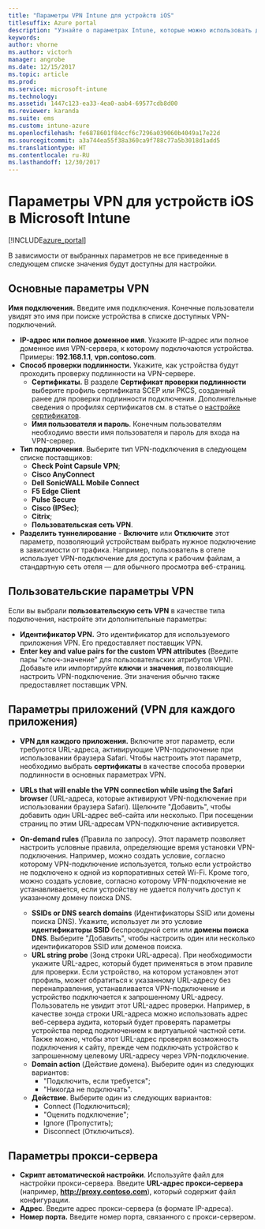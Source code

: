 ```yaml
---
title: "Параметры VPN Intune для устройств iOS"
titlesuffix: Azure portal
description: "Узнайте о параметрах Intune, которые можно использовать для настройки VPN-подключений на устройствах iOS.\""
keywords: 
author: vhorne
ms.author: victorh
manager: angrobe
ms.date: 12/15/2017
ms.topic: article
ms.prod: 
ms.service: microsoft-intune
ms.technology: 
ms.assetid: 1447c123-ea33-4ea0-aab4-69577cdb8d00
ms.reviewer: karanda
ms.suite: ems
ms.custom: intune-azure
ms.openlocfilehash: fe6878601f84ccf6c7296a039060b4049a17e22d
ms.sourcegitcommit: a3a744ea55f38a360ca9f788c77a5b3018d1add5
ms.translationtype: HT
ms.contentlocale: ru-RU
ms.lasthandoff: 12/30/2017
---
```

# <a name="vpn-settings-for-ios-devices-in-microsoft-intune"></a>Параметры VPN для устройств iOS в Microsoft Intune

[!INCLUDE[azure_portal](./includes/azure_portal.md)]

В зависимости от выбранных параметров не все приведенные в следующем списке значения будут доступны для настройки.

## <a name="base-vpn-settings"></a>Основные параметры VPN


**Имя подключения.** Введите имя подключения. Конечные пользователи увидят это имя при поиске устройства в списке доступных VPN-подключений.
- **IP-адрес или полное доменное имя**. Укажите IP-адрес или полное доменное имя VPN-сервера, к которому подключаются устройства. Примеры: **192.168.1.1**, **vpn.contoso.com**.
- **Способ проверки подлинности.** Укажите, как устройства будут проходить проверку подлинности на VPN-сервере.
    - **Сертификаты.** В разделе **Сертификат проверки подлинности** выберите профиль сертификата SCEP или PKCS, созданный ранее для проверки подлинности подключения. Дополнительные сведения о профилях сертификатов см. в статье о [настройке сертификатов](certificates-configure.md).
    - **Имя пользователя и пароль**. Конечным пользователям необходимо ввести имя пользователя и пароль для входа на VPN-сервер.
- **Тип подключения**. Выберите тип VPN-подключения в следующем списке поставщиков:
    - **Check Point Capsule VPN**;
    - **Cisco AnyConnect**
    - **Dell SonicWALL Mobile Connect**
    - **F5 Edge Client**
    - **Pulse Secure**
    - **Cisco (IPSec)**;
    - **Citrix**;
    - **Пользовательская сеть VPN**.
- **Разделить туннелирование** - **Включите** или **Отключите** этот параметр, позволяющий устройствам выбрать нужное подключение в зависимости от трафика. Например, пользователь в отеле использует VPN-подключение для доступа к рабочим файлам, а стандартную сеть отеля — для обычного просмотра веб-страниц.


## <a name="custom-vpn-settings"></a>Пользовательские параметры VPN

Если вы выбрали **пользовательскую сеть VPN** в качестве типа подключения, настройте эти дополнительные параметры:

- **Идентификатор VPN.** Это идентификатор для используемого приложения VPN. Его предоставляет поставщик VPN.
- **Enter key and value pairs for the custom VPN attributes** (Введите пары "ключ-значение" для пользовательских атрибутов VPN). Добавьте или импортируйте **ключи** и **значения**, позволяющие настроить VPN-подключение. Эти значения обычно также предоставляет поставщик VPN.

## <a name="apps-per-app-vpn-settings"></a>Параметры приложений (VPN для каждого приложения)

- **VPN для каждого приложения.** Включите этот параметр, если требуются URL-адреса, активирующие VPN-подключение при использовании браузера Safari. Чтобы настроить этот параметр, необходимо выбрать **сертификаты** в качестве способа проверки подлинности в основных параметрах VPN.
- **URLs that will enable the VPN connection while using the Safari browser** (URL-адреса, которые активируют VPN-подключение при использовании браузера Safari). Щелкните "Добавить", чтобы добавить один URL-адрес веб-сайта или несколько. При посещении страниц по этим URL-адресам VPN-подключение активируется.

- **On-demand rules** (Правила по запросу). Этот параметр позволяет настроить условные правила, определяющие время установки VPN-подключения. Например, можно создать условие, согласно которому VPN-подключение используется, только если устройство не подключено к одной из корпоративных сетей Wi-Fi. Кроме того, можно создать условие, согласно которому VPN-подключение не устанавливается, если устройству не удается получить доступ к указанному домену поиска DNS.

    - **SSIDs or DNS search domains** (Идентификаторы SSID или домены поиска DNS). Укажите, использует ли это условие **идентификаторы SSID** беспроводной сети или **домены поиска DNS**. Выберите "Добавить", чтобы настроить один или несколько идентификаторов SSID или доменов поиска.
    - **URL string probe** (Зонд строки URL-адреса). При необходимости укажите URL-адрес, который будет применяться в этом правиле для проверки. Если устройство, на котором установлен этот профиль, может обратиться к указанному URL-адресу без перенаправления, устанавливается VPN-подключение и устройство подключается к запрошенному URL-адресу. Пользователь не увидит этот URL-адрес проверки. Например, в качестве зонда строки URL-адреса можно использовать адрес веб-сервера аудита, который будет проверять параметры устройства перед подключением к виртуальной частной сети. Также можно, чтобы этот URL-адрес проверял возможность подключения к сайту, прежде чем подключать устройство к запрошенному целевому URL-адресу через VPN-подключение.
    - **Domain action** (Действие домена). Выберите один из следующих вариантов:
        - "Подключить, если требуется"; 
        - "Никогда не подключать". 
    - **Действие**. Выберите один из следующих вариантов:
        - Connect (Подключиться); 
        - "Оценить подключение"; 
        - Ignore (Пропустить); 
        - Disconnect (Отключиться). 


## <a name="proxy-settings"></a>Параметры прокси-сервера

- **Скрипт автоматической настройки**. Используйте файл для настройки прокси-сервера. Введите **URL-адрес прокси-сервера** (например, **http://proxy.contoso.com**), который содержит файл конфигурации.
- **Адрес**. Введите адрес прокси-сервера (в формате IP-адреса).
- **Номер порта.** Введите номер порта, связанного с прокси-сервером.